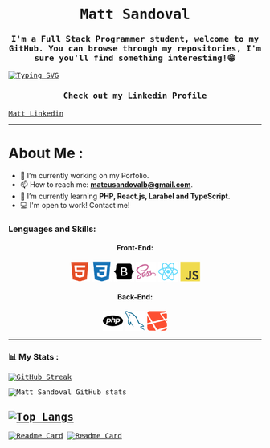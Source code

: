 <kbd id="header" align="center">
        <h1 align="center" >Matt Sandoval</h1>
        <h3 align="center">I'm a Full Stack Programmer student, welcome to my GitHub. You can browse through my repositories, I'm sure you'll find something interesting!😁</h3>
    <a href="https://git.io/typing-svg"><img src="https://readme-typing-svg.herokuapp.com?font=Fira+Code&duration=5000&pause=1000&color=F79595&background=FFFFFF00&center=true&width=435&lines=Hello+World+my+name+is+Matt;Full+Stack+Developer+based+in+Bcn;Always+learning+new+things;Check+out+my+Linkedin+Profile" alt="Typing SVG" /></a>
    <h3>Check out my Linkedin Profile</h3>
    <a href="https://www.linkedin.com/in/mateu-sandoval-balada" target="_blank" width="40" height="40">Matt Linkedin</a>
    
</kbd>

---

# About Me :
- 🔭 I’m currently working on my Porfolio.
- 📫 How to reach me: **mateusandovalb@gmail.com**.
- 🌱 I’m currently learning **PHP, React.js, Larabel and TypeScript**.
- 💻 I'm open to work! Contact me! 

<div>
    <h3>Lenguages and Skills:</h3>
        <div align="center">
            <h4>Front-End:</h4>
            <img src="https://github.com/devicons/devicon/blob/master/icons/html5/html5-plain.svg" alt="HTML5" width="40" height="40">
            <img src="https://github.com/devicons/devicon/blob/master/icons/css3/css3-plain.svg" alt="CSS3"  width="40" height="40">
            <img src="https://github.com/devicons/devicon/blob/master/icons/bootstrap/bootstrap-plain.svg" alt="BootStrap"  width="40" height="40">
            <img src="https://github.com/devicons/devicon/blob/master/icons/sass/sass-original.svg" alt="Sass"  width="40" height="40">
            <img src="https://github.com/devicons/devicon/blob/master/icons/react/react-original.svg" alt="React"  width="40" height="40">
            <img src="https://github.com/devicons/devicon/blob/master/icons/javascript/javascript-original.svg" alt="JavaScript"  width="40" height="40">
            <h4>Back-End:</h4>
            <img src="https://github.com/devicons/devicon/blob/master/icons/php/php-plain.svg" alt="PhP"  width="40" height="40">
            <img src="https://github.com/devicons/devicon/blob/master/icons/mysql/mysql-plain.svg" alt="mySQL"  width="40" height="40">
            <img src="https://github.com/devicons/devicon/blob/master/icons/laravel/laravel-plain.svg" alt="Laravel"  width="40" height="40">
        </div>
</div>

---

### 📊 My Stats :
<kbd> 
    
[![GitHub Streak](http://github-readme-streak-stats.herokuapp.com?user=mattsandovalb&theme=dark&hide_border=true)](https://git.io/streak-stats)

![Matt Sandoval GitHub stats](https://github-readme-stats.vercel.app/api?username=mattsandovalb&show_icons=true&theme=radical)

[![Top Langs](https://github-readme-stats.vercel.app/api/top-langs/?username=mattsandovalb&langs_count=8)](https://github.com/mattsandovalb/github-readme-stats)
</kbd>
---


[![Readme Card](https://github-readme-stats.vercel.app/api/pin/?username=mattsandovalb&repo=CRUD-Consultorio-del-coder)](https://github.com/mattsandovalb/CRUD-Consultorio-del-coder)
[![Readme Card](https://github-readme-stats.vercel.app/api/pin/?username=mattsandovalb&repo=WheelOfDoom_DoomPatrol-dev)](https://github.com/mattsandovalb/WheelOfDoom_DoomPatrol-dev)

